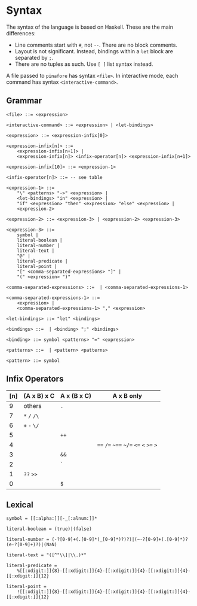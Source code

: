 # Syntax

The syntax of the language is based on Haskell.
These are the main differences:

* Line comments start with `#`, not `--`.
There are no block comments.
* Layout is not significant.
Instead, bindings within a `let` block are separated by `;`.
* There are no tuples as such. Use `[ ]` list syntax instead.

A file passed to `pinafore` has syntax `<file>`.
In interactive mode, each command has syntax `<interactive-command>`.

## Grammar

```
<file> ::= <expression>

<interactive-command> ::= <expression> | <let-bindings>

<expression> ::= <expression-infix[0]>

<expression-infix[n]> ::=
    <expression-infix[n+1]> |
    <expression-infix[n]> <infix-operator[n]> <expression-infix[n+1]>

<expression-infix[10]> ::= <expression-1>

<infix-operator[n]> ::= -- see table

<expression-1> ::=
    "\" <patterns> "->" <expression> |
    <let-bindings> "in" <expression> |
    "if" <expression> "then" <expression> "else" <expression> |
    <expression-2>

<expression-2> ::= <expression-3> | <expression-2> <expression-3>

<expression-3> ::=
    symbol |
    literal-boolean |
    literal-number |
    literal-text |
    "@" |
    literal-predicate |
    literal-point |
    "[" <comma-separated-expressions> "]" |
    "(" <expression> ")"

<comma-separated-expressions> ::=  | <comma-separated-expressions-1>

<comma-separated-expressions-1> ::=
    <expression> |
    <comma-separated-expressions-1> "," <expression>

<let-bindings> ::= "let" <bindings>

<bindings> ::=  | <binding> ";" <bindings>

<binding> ::= symbol <patterns> "=" <expression>

<patterns> ::=  | <pattern> <patterns>

<pattern> ::= symbol
```

## Infix Operators

| [n] | (A x B) x C | A x (B x C) | A x B only |
| --- | --- | --- | --- |
9 | others | `.` |
7 | `*` `/` `/\` | |
6 | `+` `-` `\/` | |
5 | | `++` |
4 | | | `==` `/=` `~==` `~/=` `<=` `<` `>=` `>`
3 | | `&&` |
2 | | `||` |
1 | `??` `>>` | |
0 | | `$` |

## Lexical

```no-highlight
symbol = [[:alpha:]][-_[:alnum:]]*

literal-boolean = (true)|(false)

literal-number = (-?[0-9]+(.[0-9]*(_[0-9]*)?)?)|(~-?[0-9]+(.[0-9]*)?(e-?[0-9]+)?)|(NaN)

literal-text = "([^"\\]|\\.)*"

literal-predicate =
    %[[:xdigit:]]{8}-[[:xdigit:]]{4}-[[:xdigit:]]{4}-[[:xdigit:]]{4}-[[:xdigit:]]{12}

literal-point =
    ![[:xdigit:]]{8}-[[:xdigit:]]{4}-[[:xdigit:]]{4}-[[:xdigit:]]{4}-[[:xdigit:]]{12}
```

